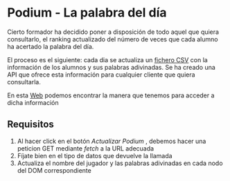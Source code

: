 # Podium - La palabra del día

Cierto formador ha decidido poner a disposición de todo aquel que quiera consultarlo, el ranking actualizado del número de veces que cada alumno ha acertado la palabra del día.

El proceso es el siguiente: cada dia se actualiza un [fichero CSV](https://www.youtube.com/watch?v=SaHIUR9jIPY) con la información de los alumnos y sus palabras adivinadas. Se ha creado una API que ofrece esta información para cualquier cliente que quiera consultarla.

En esta [Web](https://score-word-of-the-dat.onrender.com/) podemos encontrar la manera que tenemos para acceder a dicha información

## Requisitos

1. Al hacer click en el botón _Actualizar Podium_ , debemos hacer una peticion GET mediante _fetch_ a la URL adecuada
2. Fíjate bien en el tipo de datos que devuelve la llamada
3. Actualiza el nombre del jugador y las palabras adivinadas en cada nodo del DOM correspondiente
